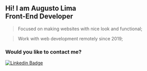 ## Hi! I am Augusto Lima </br>Front-End Developer

> Focused on making websites with nice look and functional;

> Work with web development remotely since 2019;

### Would you like to contact me?

[![Linkedin Badge](https://img.shields.io/badge/-LinkedIn-blue?style=flat-square&logo=Linkedin&logoColor=white&link=https://www.linkedin.com/in/augustolimads)](https://www.linkedin.com/in/augustolimads/)
